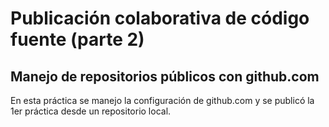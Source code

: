 # Publicación colaborativa de código fuente (parte 2)

## Manejo de repositorios públicos con github.com

En esta práctica se manejo la configuración de github.com y se publicó la 1er práctica desde un repositorio local.
